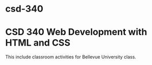 # csd-340
<h1>CSD 340 Web Development with HTML and CSS</h1>
This include classroom activities for Bellevue University class.
